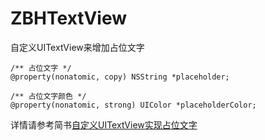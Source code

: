 # ZBHTextView
自定义UITextView来增加占位文字
```
/** 占位文字 */
@property(nonatomic, copy) NSString *placeholder;
```

```
/** 占位文字颜色 */
@property(nonatomic, strong) UIColor *placeholderColor;
```

详情请参考简书[自定义UITextView实现占位文字](http://www.jianshu.com/p/28505a02f6af)
